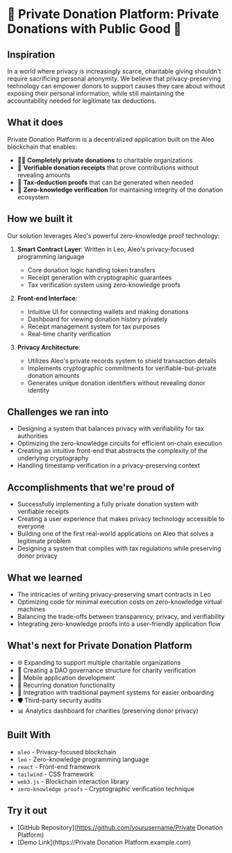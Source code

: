 # 🔐 Private Donation Platform: Private Donations with Public Good 🔐

## Inspiration
In a world where privacy is increasingly scarce, charitable giving shouldn't require sacrificing personal anonymity. We believe that privacy-preserving technology can empower donors to support causes they care about without exposing their personal information, while still maintaining the accountability needed for legitimate tax deductions.

## What it does
Private Donation Platform is a decentralized application built on the Aleo blockchain that enables:

- 🕵️‍♂️ **Completely private donations** to charitable organizations
- 📝 **Verifiable donation receipts** that prove contributions without revealing amounts
- 🧾 **Tax-deduction proofs** that can be generated when needed
- 💸 **Zero-knowledge verification** for maintaining integrity of the donation ecosystem

## How we built it
Our solution leverages Aleo's powerful zero-knowledge proof technology:

1. **Smart Contract Layer**: Written in Leo, Aleo's privacy-focused programming language
   - Core donation logic handling token transfers
   - Receipt generation with cryptographic guarantees
   - Tax verification system using zero-knowledge proofs

2. **Front-end Interface**: 
   - Intuitive UI for connecting wallets and making donations
   - Dashboard for viewing donation history privately
   - Receipt management system for tax purposes
   - Real-time charity verification

3. **Privacy Architecture**:
   - Utilizes Aleo's private records system to shield transaction details
   - Implements cryptographic commitments for verifiable-but-private donation amounts
   - Generates unique donation identifiers without revealing donor identity

## Challenges we ran into
- Designing a system that balances privacy with verifiability for tax authorities
- Optimizing the zero-knowledge circuits for efficient on-chain execution
- Creating an intuitive front-end that abstracts the complexity of the underlying cryptography
- Handling timestamp verification in a privacy-preserving context

## Accomplishments that we're proud of
- Successfully implementing a fully private donation system with verifiable receipts
- Creating a user experience that makes privacy technology accessible to everyone
- Building one of the first real-world applications on Aleo that solves a legitimate problem
- Designing a system that complies with tax regulations while preserving donor privacy

## What we learned
- The intricacies of writing privacy-preserving smart contracts in Leo
- Optimizing code for minimal execution costs on zero-knowledge virtual machines
- Balancing the trade-offs between transparency, privacy, and verifiability
- Integrating zero-knowledge proofs into a user-friendly application flow

## What's next for Private Donation Platform
- 🌐 Expanding to support multiple charitable organizations
- 🤝 Creating a DAO governance structure for charity verification
- 📱 Mobile application development
- 🔄 Recurring donation functionality
- 🔌 Integration with traditional payment systems for easier onboarding
- 🛡️ Third-party security audits
- 📊 Analytics dashboard for charities (preserving donor privacy)

## Built With
- `aleo` - Privacy-focused blockchain
- `leo` - Zero-knowledge programming language
- `react` - Front-end framework
- `tailwind` - CSS framework
- `web3.js` - Blockchain interaction library
- `zero-knowledge proofs` - Cryptographic verification technique

## Try it out
- [GitHub Repository](https://github.com/yourusername/Private Donation Platform)
- [Demo Link](https://Private Donation Platform.example.com)
